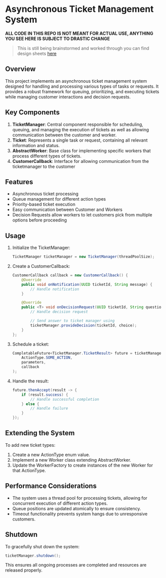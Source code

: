 # Asynchronous Ticket Management System
**ALL CODE IN THIS REPO IS NOT MEANT FOR ACTUAL USE, ANYTHING YOU SEE HERE IS SUBJECT TO DRASTIC CHANGE** 
> This is still being brainstormed and worked through you can find design sheets [here](https://github.com/VexiDev/TicketSystemDemo/blob/main/SHEETS.md)
> 

## Overview

This project implements an asynchronous ticket management system designed for handling and processing various types of tasks or requests. It provides a robust framework for queuing, prioritizing, and executing tickets while managing customer interactions and decision requests.

## Key Components

1. **TicketManager**: Central component responsible for scheduling, queuing, and managing the execution of tickets as well as allowing communication between the customer and worker.
2. **Ticket**: Represents a single task or request, containing all relevant information and status.
3. **AbstractWorker**: Base class for implementing specific workers that process different types of tickets.
4. **CustomerCallback**: Interface for allowing communication from the ticketmanager to the customer

## Features

- Asynchronous ticket processing
- Queue management for different action types
- Priority-based ticket execution
- Easy communication between Customer and Workers
- Decision Requests allow workers to let customers pick from multiple options before proceeding

## Usage

1. Initialize the TicketManager:
   ```java
   TicketManager ticketManager = new TicketManager(threadPoolSize);
   ```

2. Create a CustomerCallback:
   ```java
   CustomerCallback callback = new CustomerCallback() {
       @Override
       public void onNotification(UUID ticketId, String message) {
           // Handle notification
       }

       @Override
       public <T> void onDecisionRequest(UUID ticketId, String question, List<T> options) {
           // Handle decision request
   
           // Send answer to ticket manager using
           ticketManager.provideDecision(ticketId, choice);
       }
   };
   ```

3. Schedule a ticket:
   ```java
   CompletableFuture<TicketManager.TicketResult> future = ticketManager.scheduleTicket(
       ActionType.SOME_ACTION,
       parameters,
       callback
   );
   ```

4. Handle the result:
   ```java
   future.thenAccept(result -> {
       if (result.success) {
           // Handle successful completion
       } else {
           // Handle failure
       }
   });
   ```

## Extending the System

To add new ticket types:
1. Create a new ActionType enum value.
2. Implement a new Worker class extending AbstractWorker.
3. Update the WorkerFactory to create instances of the new Worker for that ActionType.

## Performance Considerations

- The system uses a thread pool for processing tickets, allowing for concurrent execution of different action types.
- Queue positions are updated atomically to ensure consistency.
- Timeout functionality prevents system hangs due to unresponsive customers.

## Shutdown

To gracefully shut down the system:
```java
ticketManager.shutdown();
```

This ensures all ongoing processes are completed and resources are released properly.
